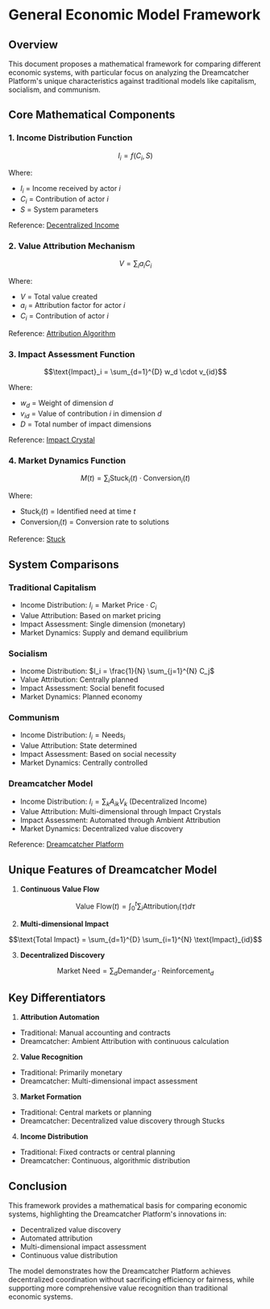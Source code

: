 # General Economic Model Framework

## Overview

This document proposes a mathematical framework for comparing different economic systems, with particular focus on analyzing the Dreamcatcher Platform's unique characteristics against traditional models like capitalism, socialism, and communism.

## Core Mathematical Components

### 1. Income Distribution Function
```math
I_i = f(C_i, S)
```

Where:
- $I_i$ = Income received by actor $i$
- $C_i$ = Contribution of actor $i$
- $S$ = System parameters

Reference: [Decentralized Income](decentralized-income.md)

### 2. Value Attribution Mechanism
```math
V = \sum_{i} a_i C_i
```

Where:
- $V$ = Total value created
- $a_i$ = Attribution factor for actor $i$
- $C_i$ = Contribution of actor $i$

Reference: [Attribution Algorithm](attribution-algorithm.md)

### 3. Impact Assessment Function
```math
\text{Impact}_i = \sum_{d=1}^{D} w_d \cdot v_{id}
```

Where:
- $w_d$ = Weight of dimension $d$
- $v_{id}$ = Value of contribution $i$ in dimension $d$
- $D$ = Total number of impact dimensions

Reference: [Impact Crystal](impact-crystal.md)

### 4. Market Dynamics Function
```math
M(t) = \sum_{i} \text{Stuck}_i(t) \cdot \text{Conversion}_i(t)
```

Where:
- $\text{Stuck}_i(t)$ = Identified need at time $t$
- $\text{Conversion}_i(t)$ = Conversion rate to solutions

Reference: [Stuck](stuck.md)

## System Comparisons

### Traditional Capitalism
- Income Distribution: $I_i = \text{Market Price} \cdot C_i$
- Value Attribution: Based on market pricing
- Impact Assessment: Single dimension (monetary)
- Market Dynamics: Supply and demand equilibrium

### Socialism
- Income Distribution: $I_i = \frac{1}{N} \sum_{j=1}^{N} C_j$
- Value Attribution: Centrally planned
- Impact Assessment: Social benefit focused
- Market Dynamics: Planned economy

### Communism
- Income Distribution: $I_i = \text{Needs}_i$
- Value Attribution: State determined
- Impact Assessment: Based on social necessity
- Market Dynamics: Centrally controlled

### Dreamcatcher Model
- Income Distribution: $I_i = \sum_{k} A_{ik} V_k$ (Decentralized Income)
- Value Attribution: Multi-dimensional through Impact Crystals
- Impact Assessment: Automated through Ambient Attribution
- Market Dynamics: Decentralized value discovery

Reference: [Dreamcatcher Platform](dreamcatcher-platform.md)

## Unique Features of Dreamcatcher Model

1. **Continuous Value Flow**

```math
\text{Value Flow}(t) = \int_{0}^{t} \sum_{i} \text{Attribution}_i(\tau) d\tau
```

2. **Multi-dimensional Impact**

```math
\text{Total Impact} = \sum_{d=1}^{D} \sum_{i=1}^{N} \text{Impact}_{id}
```

3. **Decentralized Discovery**

```math
\text{Market Need} = \sum_{d} \text{Demander}_d \cdot \text{Reinforcement}_d
```

## Key Differentiators

1. **Attribution Automation**
- Traditional: Manual accounting and contracts
- Dreamcatcher: Ambient Attribution with continuous calculation

2. **Value Recognition**
- Traditional: Primarily monetary
- Dreamcatcher: Multi-dimensional impact assessment

3. **Market Formation**
- Traditional: Central markets or planning
- Dreamcatcher: Decentralized value discovery through Stucks

4. **Income Distribution**
- Traditional: Fixed contracts or central planning
- Dreamcatcher: Continuous, algorithmic distribution

## Conclusion

This framework provides a mathematical basis for comparing economic systems, highlighting the Dreamcatcher Platform's innovations in:
- Decentralized value discovery
- Automated attribution
- Multi-dimensional impact assessment
- Continuous value distribution

The model demonstrates how the Dreamcatcher Platform achieves decentralized coordination without sacrificing efficiency or fairness, while supporting more comprehensive value recognition than traditional economic systems.
